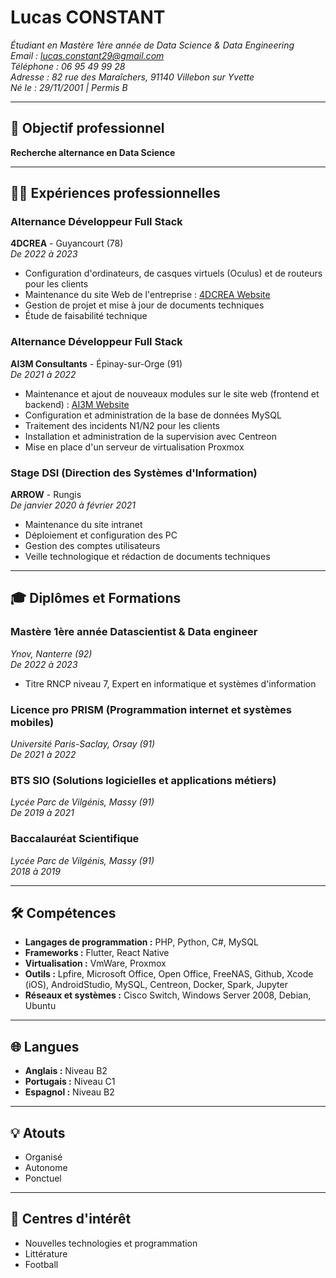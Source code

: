 # Lucas CONSTANT

_Étudiant en Mastère 1ère année de Data Science & Data Engineering_  
_Email : [lucas.constant29@gmail.com](mailto:lucas.constant29@gmail.com)_  
_Téléphone : 06 95 49 99 28_  
_Adresse : 82 rue des Maraîchers, 91140 Villebon sur Yvette_  
_Né le : 29/11/2001 | Permis B_

---

## 🎯 Objectif professionnel

**Recherche alternance en Data Science**

---

## 🧑‍💼 Expériences professionnelles

### Alternance Développeur Full Stack  
**4DCREA** - Guyancourt (78)  
_De 2022 à 2023_

- Configuration d'ordinateurs, de casques virtuels (Oculus) et de routeurs pour les clients
- Maintenance du site Web de l'entreprise : [4DCREA Website](https://www.4dcrea.com)
- Gestion de projet et mise à jour de documents techniques
- Étude de faisabilité technique

### Alternance Développeur Full Stack  
**AI3M Consultants** - Épinay-sur-Orge (91)  
_De 2021 à 2022_

- Maintenance et ajout de nouveaux modules sur le site web (frontend et backend) : [AI3M Website](http://www.ai3m.com)
- Configuration et administration de la base de données MySQL
- Traitement des incidents N1/N2 pour les clients
- Installation et administration de la supervision avec Centreon
- Mise en place d'un serveur de virtualisation Proxmox

### Stage DSI (Direction des Systèmes d'Information)  
**ARROW** - Rungis  
_De janvier 2020 à février 2021_

- Maintenance du site intranet
- Déploiement et configuration des PC
- Gestion des comptes utilisateurs
- Veille technologique et rédaction de documents techniques

---

## 🎓 Diplômes et Formations

### Mastère 1ère année Datascientist & Data engineer  
_Ynov, Nanterre (92)_  
_De 2022 à 2023_

- Titre RNCP niveau 7, Expert en informatique et systèmes d'information

### Licence pro PRISM (Programmation internet et systèmes mobiles)  
_Université Paris-Saclay, Orsay (91)_  
_De 2021 à 2022_

### BTS SIO (Solutions logicielles et applications métiers)  
_Lycée Parc de Vilgénis, Massy (91)_  
_De 2019 à 2021_

### Baccalauréat Scientifique  
_Lycée Parc de Vilgénis, Massy (91)_  
_2018 à 2019_

---

## 🛠️ Compétences

- **Langages de programmation :** PHP, Python, C#, MySQL
- **Frameworks :** Flutter, React Native
- **Virtualisation :** VmWare, Proxmox
- **Outils :** Lpfire, Microsoft Office, Open Office, FreeNAS, Github, Xcode (iOS), AndroidStudio, MySQL, Centreon, Docker, Spark, Jupyter
- **Réseaux et systèmes :** Cisco Switch, Windows Server 2008, Debian, Ubuntu

---

## 🌐 Langues

- **Anglais :** Niveau B2
- **Portugais :** Niveau C1
- **Espagnol :** Niveau B2

---

## 💡 Atouts

- Organisé
- Autonome
- Ponctuel

---

## 🎯 Centres d'intérêt

- Nouvelles technologies et programmation
- Littérature
- Football
